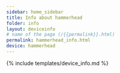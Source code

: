 ```yaml
---
sidebar: home_sidebar
title: Info about hammerhead
folder: info
layout: deviceinfo
# name of the page (/{{permalink}}.html)
permalink: hammerhead_info.html
device: hammerhead
---
```

{% include templates/device_info.md %}
